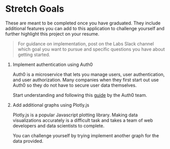 # Stretch Goals

These are meant to be completed once you have graduated. They include additional features you can add to this application to challenge yourself and further highlight this project on your resume. 

> For guidance on implementation, post on the Labs Slack channel which goal you want to pursue and specific questions you have about getting started. 

1. Implement authentication using Auth0 

    Auth0 is a microservice that lets you manage users, user authentication, and user authorization. Many companies when they first start out use Auth0 so they do not have to secure user data themselves. 

    Start understanding and following this [guide](https://auth0.com/blog/complete-guide-to-react-user-authentication/) by the Auth0 team. 

2. Add additional graphs using Plotly.js

    Plotly.js is a popular Javascript plotting library. Making data visualizations accurately is a difficult task and takes a team of web developers and data scientists to complete. 

    You can challenge yourself by trying implement another graph for the data provided. 
